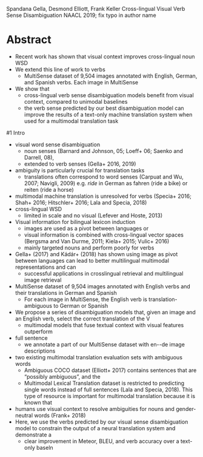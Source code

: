 Spandana Gella, Desmond Elliott, Frank Keller
Cross-lingual Visual Verb Sense Disambiguation
NAACL 2019; fix typo in author name

# Abstract

* Recent work has shown that visual context improves cross-lingual noun WSD
* We extend this line of work to verbs
  * MultiSense dataset of 9,504 images
    annotated with English, German, and Spanish verbs. Each image in MultiSense
* We show that
  * cross-lingual verb sense disambiguation models benefit from visual context,
    compared to unimodal baselines
  * the verb sense predicted by our best disambiguation model can
    improve the results of a text-only machine translation system
    when used for a multimodal translation task

#1 Intro

* visual word sense disambiguation
  * noun senses (Barnard and Johnson, 05; Loeff+ 06; Saenko and Darrell, 08),
  * extended to verb senses (Gella+ 2016, 2019)
* ambiguity is particularly crucial for translation tasks
  * translations often correspond to word senses
    (Carpuat and Wu, 2007; Navigli, 2009)
    e.g. _ride_ in German as fahren (ride a bike) or reiten (ride a horse)
* multimodal machine translation is unresolved for verbs
  (Specia+ 2016; Shah+ 2016; Hitschler+ 2016; Lala and Specia, 2018)
* cross-lingual WSD
  * limited in scale and no visual (Lefever and Hoste, 2013)
* Visual information for bilingual lexicon induction
  * images are used as a pivot between languages or
  * visual information is combined with cross-lingual vector spaces
    (Bergsma and Van Durme, 2011; Kiela+ 2015; Vulic+ 2016)
  * mainly targeted nouns and perform poorly for verbs
* Gella+ (2017) and Kádár+ (2018) has shown using image as pivot between
  languages can lead to better multilingual multimodal representations and can
  * successful applications in
    crosslingual retrieval and multilingual image retrieval
* MultiSense dataset of 9,504 images
  annotated with English verbs and their translations in German and Spanish
  * For each image in MultiSense, the English verb is translation-ambiguous
    to German or Spanish
* We propose a series of disambiguation models that,
  given an image and an English verb, select the correct translation of the V
  * multimodal models that fuse textual context with visual features outperform
* full sentence
  * we annotate a part of our MultiSense dataset with en--de image descriptions
* two existing multimodal translation evaluation sets with ambiguous words
  * Ambiguous COCO dataset (Elliott+ 2017) contains sentences that are
    “possibly ambiguous”, and the
  * Multimodal Lexical Translation dataset is restricted to predicting single
    words instead of full sentences (Lala and Specia, 2018).  This type of
    resource is important for multimodal translation because it is known that
* humans use visual context to resolve ambiguities for nouns and gender-neutral
  words (Frank+ 2018)
* Here, we use the verbs predicted by our visual sense disambiguation model to
  constrain the output of a neural translation system and demonstrate a
  * clear improvement in Meteor, BLEU, and verb accuracy over a text-only baseln
